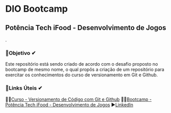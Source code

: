 # DIO Bootcamp
## Potência Tech iFood - Desenvolvimento de Jogos
.  

### 🎯**Objetivo** ✔
Este repositório está sendo criado de acordo com o desafio proposto no bootcamp de mesmo nome, o qual propôs a criação de um repositório para exercitar os conhecimentos do curso de versionamento em Git e Github.

### 🔗**Links Úteis** ✔

🐱‍👤[Curso - Versionamento de Código com Git e Github](https://web.dio.me/course/versionamento-de-codigo-com-git-e-github/learning/f3cbaa66-efbd-4c25-842e-2069c188c066?back=/track/potencia-tech-ifood-desenvolvimento-de-jogos&tab=undefined&moduleId=undefined)
👨‍💻[Bootcamp - Potência Tech iFood - Desenvolvimento de Jogos](https://web.dio.me/track/potencia-tech-ifood-desenvolvimento-de-jogos)
▶[LinkedIn](https://www.linkedin.com/in/joaopedromedeiros)
